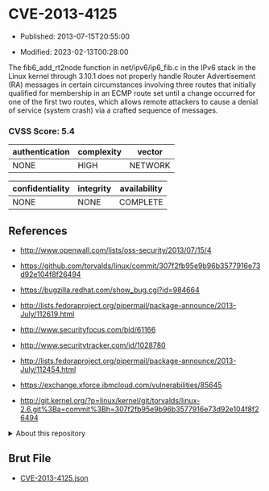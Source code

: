 # CVE-2013-4125

- Published: 2013-07-15T20:55:00

- Modified: 2023-02-13T00:28:00

The fib6_add_rt2node function in net/ipv6/ip6_fib.c in the IPv6 stack in the Linux kernel through 3.10.1 does not properly handle Router Advertisement (RA) messages in certain circumstances involving three routes that initially qualified for membership in an ECMP route set until a change occurred for one of the first two routes, which allows remote attackers to cause a denial of service (system crash) via a crafted sequence of messages.

### CVSS Score: **5.4**

| authentication | complexity | vector |
| --- | --- | --- |
| NONE | HIGH | NETWORK |

| confidentiality | integrity | availability |
| --- | --- | --- |
| NONE | NONE | COMPLETE |

## References

* http://www.openwall.com/lists/oss-security/2013/07/15/4

* https://github.com/torvalds/linux/commit/307f2fb95e9b96b3577916e73d92e104f8f26494

* https://bugzilla.redhat.com/show_bug.cgi?id=984664

* http://lists.fedoraproject.org/pipermail/package-announce/2013-July/112619.html

* http://www.securityfocus.com/bid/61166

* http://www.securitytracker.com/id/1028780

* http://lists.fedoraproject.org/pipermail/package-announce/2013-July/112454.html

* https://exchange.xforce.ibmcloud.com/vulnerabilities/85645

* http://git.kernel.org/?p=linux/kernel/git/torvalds/linux-2.6.git%3Ba=commit%3Bh=307f2fb95e9b96b3577916e73d92e104f8f26494

<details>
<summary>About this repository</summary> 

  This repository is part of the project [Live Hack CVE](https://github.com/Live-Hack-CVE). Main website can be found [www.live-hack.org](https://www.live-hack.org) 
  
  Made by [Sn0wAlice](https://github.com/Sn0wAlice) for the people that care about security and need to have a feed of the latest CVEs. Hope you enjoy it, don't forget to star the repo and follow me on [Twitter](https://twitter.com/Sn0wAlice) and [Github](https://github.com/Sn0wAlice). And that is my [personnal website](https://www.alice-snow.me/)

  - [Home Page](https://github.com/Live-Hack-CVE)
  - [Framework](https://github.com/Live-Hack-CVE/cve-framework)
  - [CVE database](https://github.com/Live-Hack-CVE/full_database)
  - [Changelog](https://github.com/Live-Hack-CVE/Changelog)
</details>

## Brut File

* [CVE-2013-4125.json](https://raw.githubusercontent.com/Live-Hack-CVE/full_database/main/cves/2013/CVE-2013-4125.json)

